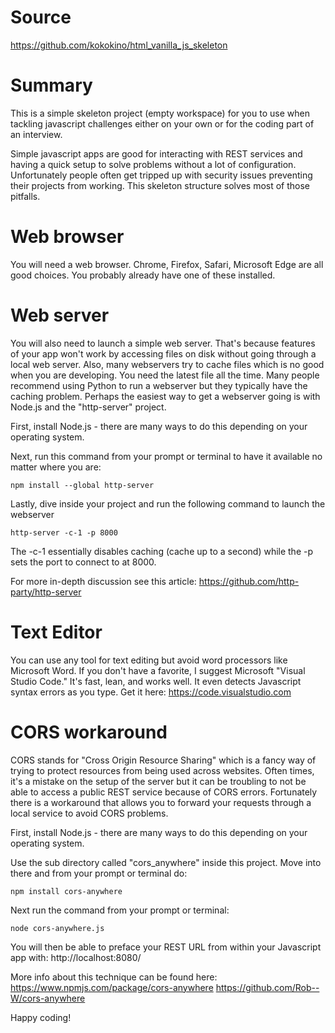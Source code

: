 # Source
https://github.com/kokokino/html_vanilla_js_skeleton

# Summary
This is a simple skeleton project (empty workspace) for you to use when tackling javascript challenges either on your own or for the coding part of an interview. 

Simple javascript apps are good for interacting with REST services and having a quick setup to solve problems without a lot of configuration. Unfortunately people often get tripped up with security issues preventing their projects from working. This skeleton structure solves most of those pitfalls. 

# Web browser
You will need a web browser. Chrome, Firefox, Safari, Microsoft Edge are all good choices. You probably already have one of these installed. 

# Web server
You will also need to launch a simple web server. That's because features of your app won't work by accessing files on disk without going through a local web server. Also, many webservers try to cache files which is no good when you are developing. You need the latest file all the time. Many people recommend using Python to run a webserver but they typically have the caching problem. Perhaps the easiest way to get a webserver going is with Node.js and the "http-server" project. 

First, install Node.js - there are many ways to do this depending on your operating system. 

Next, run this command from your prompt or terminal to have it available no matter where you are:
```console
npm install --global http-server
```

Lastly, dive inside your project and run the following command to launch the webserver
```console
http-server -c-1 -p 8000
```

The -c-1 essentially disables caching (cache up to a second) while the -p sets the port to connect to at 8000.

For more in-depth discussion see this article:
https://github.com/http-party/http-server

# Text Editor
You can use any tool for text editing but avoid word processors like Microsoft Word. If you don't have a favorite, I suggest Microsoft "Visual Studio Code." It's fast, lean, and works well. It even detects Javascript syntax errors as you type. Get it here: 
https://code.visualstudio.com

# CORS workaround
CORS stands for "Cross Origin Resource Sharing" which is a fancy way of trying to protect resources from being used across websites. Often times, it's a mistake on the setup of the server but it can be troubling to not be able to access a public REST service because of CORS errors. Fortunately there is a workaround that allows you to forward your requests through a local service to avoid CORS problems. 

First, install Node.js - there are many ways to do this depending on your operating system. 

Use the sub directory called "cors_anywhere" inside this project. Move into there and from your prompt or terminal do:
```console
npm install cors-anywhere
```

Next run the command from your prompt or terminal: 
```console
node cors-anywhere.js
```

You will then be able to preface your REST URL from within your Javascript app with: http://localhost:8080/

More info about this technique can be found here:
https://www.npmjs.com/package/cors-anywhere
https://github.com/Rob--W/cors-anywhere

Happy coding!
